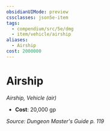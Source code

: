 ```yaml
---
obsidianUIMode: preview
cssclasses: json5e-item
tags:
  - compendium/src/5e/dmg
  - item/vehicle/airship
aliases:
  - Airship
cost: 2000000
---
```

# Airship
*Airship, Vehicle (air)*  

- **Cost**: 20,000 gp

*Source: Dungeon Master's Guide p. 119*
